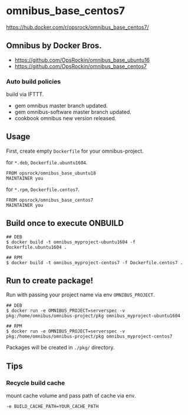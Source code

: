# omnibus_base_centos7

https://hub.docker.com/r/opsrock/omnibus_base_centos7/

## Omnibus by Docker Bros.

- https://github.com/OpsRockin/omnibus_base_ubuntu16
- https://github.com/OpsRockin/omnibus_base_centos7

### Auto build policies

build via IFTTT.

- gem omnibus master branch updated.
- gem omnibus-software master branch updated.
- cookbook omnibus new version released.


## Usage

First, create empty `Dockerfile` for your omnibus-project.

for `*.deb`, `Dockerfile.ubuntu1604`.

```
FROM opsrock/omnibus_base_ubuntu18
MAINTAINER you
```

for `*.rpm`, `Dockerfile.centos7`.

```
FROM opsrock/omnibus_base_centos7
MAINTAINER you
```

## Build once to execute ONBUILD

```
## DEB
$ docker build -t omnibus_myproject-ubuntu1604 -f Dockerfile.ubuntu1604 .

## RPM
$ docker build -t omnibus_myproject-centos7 -f Dockerfile.centos7 .
```

## Run to create package!

Run with passing your project name via env `OMNIBUS_PROJECT`.

```
## DEB
$ docker run -e OMNIBUS_PROJECT=serverspec -v pkg:/home/omnibus/omnibus-project/pkg omnibus_myproject-ubuntu1604

## RPM
$ docker run -e OMNIBUS_PROJECT=serverspec -v pkg:/home/omnibus/omnibus-project/pkg omnibus_myproject-centos7
```

Packages will be created in `./pkg/` directory.


## Tips

### Recycle build cache

mount cache volume and pass path of cache via env.

`-e BUILD_CACHE_PATH=YOUR_CACHE_PATH`


